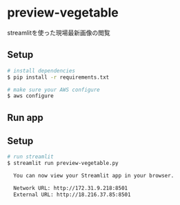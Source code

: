 # preview-vegetable
streamlitを使った現場最新画像の閲覧


## Setup

```bash
# install dependencies
$ pip install -r requirements.txt

# make sure your AWS configure
$ aws configure
```

## Run app


## Setup

```bash
# run streamlit
$ streamlit run preview-vegetable.py

  You can now view your Streamlit app in your browser.

  Network URL: http://172.31.9.218:8501
  External URL: http://18.216.37.85:8501
```
